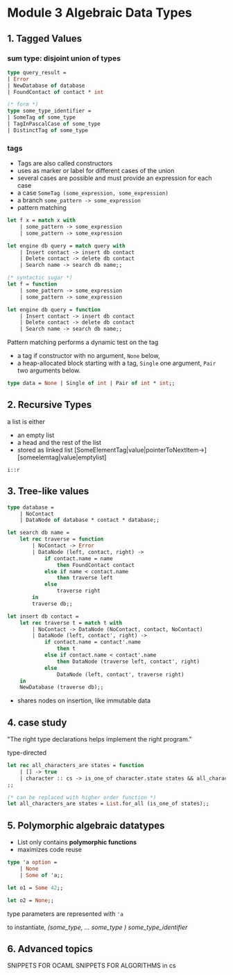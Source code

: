 # Module 3 Algebraic Data Types

## 1. Tagged Values

### sum type: disjoint union of types

```ocaml
type query_result =
| Error
| NewDatabase of database
| FoundContact of contact * int

(* form *)
type some_type_identifier =
| SomeTag of some_type
| TagInPascalCase of some_type
| DistinctTag of some_type
```

### tags

- Tags are also called constructors
- uses as marker or label for different cases of the union
- several cases are possible and must provide an expression for each case
- a case `SomeTag (some_expression, some_expression)`
- a branch `some_pattern -> some_expression`
- pattern matching

```ocaml
let f x = match x with
    | some_pattern -> some_expression
    | some_pattern -> some_expression

let engine db query = match query with
    | Insert contact -> insert db contact
    | Delete contact -> delete db contact
    | Search name -> search db name;;

(* syntactic sugar *)
let f = function
    | some_pattern -> some_expression
    | some_pattern -> some_expression

let engine db query = function
    | Insert contact -> insert db contact
    | Delete contact -> delete db contact
    | Search name -> search db name;;
```

Pattern matching performs a dynamic test on the tag

- a tag if constructor with no argument, `None` below,
- a heap-allocated block starting with a tag, `Single` one argument, `Pair` two arguments below.

```ocaml
type data = None | Single of int | Pair of int * int;;
```

## 2. Recursive Types

a list is either

- an empty list
- a head and the rest of the list
- stored as linked list [SomeElementTag|value|pointerToNextItem->][someelemtag|value|emptylist]

`i::r`

## 3. Tree-like values

```ocaml
type database =
    | NoContact
    | DataNode of database * contact * database;;

let search db name =
    let rec traverse = function
        | NoContact -> Error
        | DataNode (left, contact, right) ->
            if contact.name = name
                then FoundContact contact
            else if name < contact.name
                then traverse left
            else
                traverse right
        in
        traverse db;;

let insert db contact =
    let rec traverse t = match t with
        | NoContact -> DataNode (NoContact, contact, NoContact)
        | DataNode (left, contact', right) ->
            if contact.name = contact'.name
                then t
            else if contact.name < contact'.name
                then DataNode (traverse left, contact', right)
            else
                DataNode (left, contact', traverse right)
    in
    NewDatabase (traverse db);;
```

- shares nodes on insertion, like immutable data

## 4. case study

"The right type declarations helps implement the right program."

type-directed

```ocaml
let rec all_characters_are states = function
    | [] -> true
    | character :: cs -> is_one_of character.state states && all_characters_are states cs
;;

(* can be replaced with higher order function *)
let all_characters_are states = List.for_all (is_one_of states);;
```

## 5. Polymorphic algebraic datatypes

- List only contains **polymorphic functions**
- maximizes code reuse

```ocaml
type 'a option =
    | None
    | Some of 'a;;

let o1 = Some 42;;

let o2 = None;;
```

type parameters are represented with `'a`

to instantiate, _(some_type, ... some_type ) some_type_identifier_

## 6. Advanced topics

SNIPPETS FOR OCAML
SNIPPETS FOR ALGORITHMS in cs
